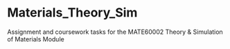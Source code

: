 # Materials_Theory_Sim
Assignment and coursework tasks for the MATE60002 Theory & Simulation of Materials Module
